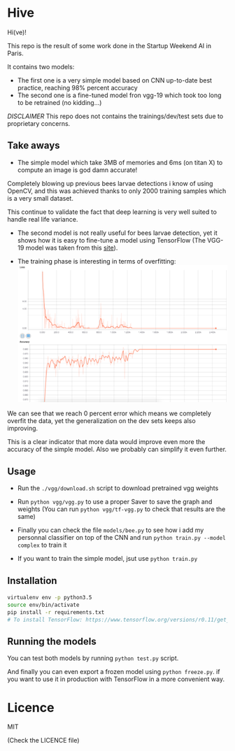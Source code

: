 # Hive

Hi(ve)!

This repo is the result of some work done in the Startup Weekend AI in Paris.

It contains two models:
- The first one is a very simple model based on CNN up-to-date best practice, reaching 98% percent accuracy
- The second one is a fine-tuned model fron vgg-19 which took too long to be retrained (no kidding...)

*DISCLAIMER*
This repo does not contains the trainings/dev/test sets due to proprietary concerns.

## Take aways
- The simple model which take 3MB of memories and 6ms (on titan X) to compute an image is god damn accurate! 

Completely blowing up previous bees larvae detections i know of using OpenCV, and this was achieved thanks to only 2000 training samples which is a very small dataset.

This continue to validate the fact that deep learning is very well suited to handle real life variance.

- The second model is not really useful for bees larvae detection, yet it shows how it is easy to fine-tune a model using TensorFlow (The VGG-19 model was taken from this [site](https://www.cs.toronto.edu/~frossard/post/vgg16/)).

- The training phase is interesting in terms of overfitting:
![Training phase](assets/larvae-detector-learning.png)

We can see that we reach 0 percent error which means we completely overfit the data, yet the generalization on the dev sets keeps also improving.

This is a clear indicator that more data would improve even more the accuracy of the simple model. Also we probably can simplify it even further.

## Usage
- Run the `./vgg/download.sh` script to download pretrained vgg weights
- Run `python vgg/vgg.py` to use a proper Saver to save the graph and weights (You can run `python vgg/tf-vgg.py` to check that results are the same)
- Finally you can check the file `models/bee.py` to see how i add my personnal classifier on top of the CNN and run `python train.py --model complex` to train it

- If you want to train the simple model, jsut use `python train.py`

## Installation
```bash
virtualenv env -p python3.5
source env/bin/activate
pip install -r requirements.txt
# To install TensorFlow: https://www.tensorflow.org/versions/r0.11/get_started/index.html
```

## Running the models
You can test both models by running `python test.py` script.

And finally you can even export a frozen model using `python freeze.py`. if you want to use it in production with TensorFlow in a more convenient way.

# Licence
MIT 

(Check the LICENCE file)

